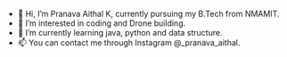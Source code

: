 - 👋 Hi, I’m Pranava Aithal K, currently pursuing my B.Tech from NMAMIT.
- 👀 I’m interested in coding and Drone building.
- 🌱 I’m currently learning java, python and data structure.
- 📫 You can contact me through Instagram @_pranava_aithal.
